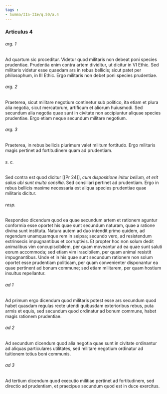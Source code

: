 ```yaml
---
tags : 
- Summa/IIa-IIæ/q.50/a.4
---
```


### Articulus 4

###### arg. 1
Ad quartum sic proceditur. Videtur quod militaris non debeat poni species prudentiae. Prudentia enim contra artem dividitur, ut dicitur in VI Ethic. Sed militaris videtur esse quaedam ars in rebus bellicis; sicut patet per philosophum, in III Ethic. Ergo militaris non debet poni species prudentiae.

###### arg. 2
Praeterea, sicut militare negotium continetur sub politico, ita etiam et plura alia negotia, sicut mercatorum, artificum et aliorum huiusmodi. Sed secundum alia negotia quae sunt in civitate non accipiuntur aliquae species prudentiae. Ergo etiam neque secundum militare negotium.

###### arg. 3
Praeterea, in rebus bellicis plurimum valet militum fortitudo. Ergo militaris magis pertinet ad fortitudinem quam ad prudentiam.

###### s. c.
Sed contra est quod dicitur [[Pr 24]], *cum dispositione initur bellum, et erit salus ubi sunt multa consilia*. Sed consiliari pertinet ad prudentiam. Ergo in rebus bellicis maxime necessaria est aliqua species prudentiae quae militaris dicitur.

###### resp.
Respondeo dicendum quod ea quae secundum artem et rationem aguntur conformia esse oportet his quae sunt secundum naturam, quae a ratione divina sunt instituta. Natura autem ad duo intendit primo quidem, ad regendum unamquamque rem in seipsa; secundo vero, ad resistendum extrinsecis impugnantibus et corruptivis. Et propter hoc non solum dedit animalibus vim concupiscibilem, per quam moveantur ad ea quae sunt saluti eorum accommoda; sed etiam vim irascibilem, per quam animal resistit impugnantibus. Unde et in his quae sunt secundum rationem non solum oportet esse prudentiam politicam, per quam convenienter disponantur ea quae pertinent ad bonum commune; sed etiam militarem, per quam hostium insultus repellantur.

###### ad 1
Ad primum ergo dicendum quod militaris potest esse ars secundum quod habet quasdam regulas recte utendi quibusdam exterioribus rebus, puta armis et equis, sed secundum quod ordinatur ad bonum commune, habet magis rationem prudentiae.

###### ad 2
Ad secundum dicendum quod alia negotia quae sunt in civitate ordinantur ad aliquas particulares utilitates, sed militare negotium ordinatur ad tuitionem totius boni communis.

###### ad 3
Ad tertium dicendum quod executio militiae pertinet ad fortitudinem, sed directio ad prudentiam, et praecipue secundum quod est in duce exercitus.

